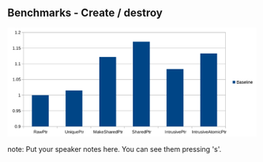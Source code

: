 ##  Benchmarks - Create / destroy

![Benchmark Create](resources/benchmark_create.svg)

note:
    Put your speaker notes here.
    You can see them pressing 's'.
